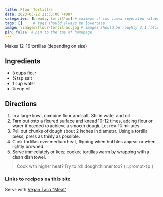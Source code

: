 ```yaml
---
title: Flour Tortillas
date: 2023-03-22 21:35:00 +0007 
categories: [breads, tortillas] # maximum of two comma seperated values, recipes are organized in folders based on the category
tags: []     # tags should always be lowercase
image: \images\flour-tortillas.jpg # images should be roughly 2:1 ratio
pin: false  # pin to the top of homepage
---
```


Makes 12-16 tortillas (depending on size)

## Ingredients

* 3 cups flour
* &frac34; tsp salt
* 1 cup water
* &frac14; cup oil


## Directions

1. In a large bowl, combine flour and salt. Stir in water and oil.
2. Turn out onto a floured surface and knead 10-12 times, adding flour or water if needed to achieve a smooth dough. Let rest 10 minutes.
3. Pull out chunks of dough about 2 inches in diameter. Using a tortilla press, press as thinly as possible.
4. Cook tortillas over medium heat, flipping when bubbles appear or when lightly browned.
5. Serve immediately or keep cooked tortillas warm by wrapping with a clean dish towel.


> Cook with higher heat? Try to roll dough thinner too?
{: .prompt-tip }


### Links to recipes on this site
Serve with [Vegan Taco "Meat"](/recipes/vegan-taco-meat/)
